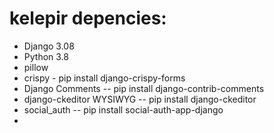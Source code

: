 # kelepir depencies:
* Django 3.08
* Python 3.8
* pillow
* crispy  - pip install django-crispy-forms
* Django Comments -- pip install django-contrib-comments
* django-ckeditor WYSIWYG -- pip install django-ckeditor
* social_auth -- pip install social-auth-app-django
* 

